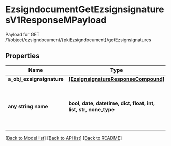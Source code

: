 # EzsigndocumentGetEzsignsignaturesV1ResponseMPayload

Payload for GET /1/object/ezsigndocument/{pkiEzsigndocument}/getEzsignsignatures

## Properties
Name | Type | Description | Notes
------------ | ------------- | ------------- | -------------
**a_obj_ezsignsignature** | [**[EzsignsignatureResponseCompound]**](EzsignsignatureResponseCompound.md) |  | 
**any string name** | **bool, date, datetime, dict, float, int, list, str, none_type** | any string name can be used but the value must be the correct type | [optional]

[[Back to Model list]](../README.md#documentation-for-models) [[Back to API list]](../README.md#documentation-for-api-endpoints) [[Back to README]](../README.md)


